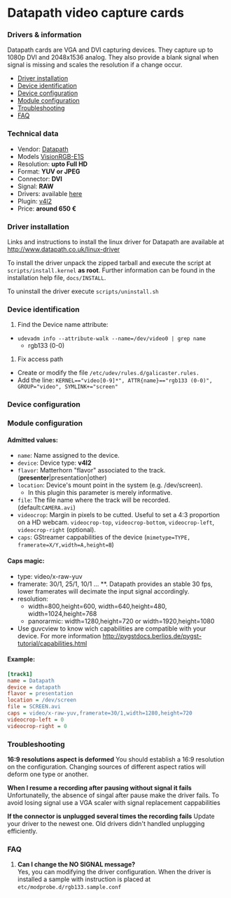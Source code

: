 
Datapath video capture cards
============================

### Drivers & information
Datapath cards are VGA and DVI capturing devices. They capture up to 1080p DVI and 2048x1536 analog. They also provide a blank signal when signal is missing and scales the resolution if a change occur.

* [Driver installation](#driver-installation)
* [Device identification](#device-identification)
* [Device configuration](#device-configuration)
* [Module configuration](#module-configuration)
* [Troubleshooting](#troubleshooting)
* [FAQ](#faq)

### Technical data
* Vendor: [Datapath](http://www.datapath.co.uk/)
* Models [VisionRGB-E1S](http://www.datapath.co.uk/products/video-capture-cards/vision-range/visionrgb-e1s)
* Resolution: **upto Full HD**
* Format: **YUV or JPEG**
* Connector: **DVI**
* Signal: **RAW**
* Drivers: available [here](http://www.datapath.co.uk/linux-driver)
* Plugin: [v4l2](../v4l2.md)
* Price: **around 650 €**

### Driver installation
Links and instructions to install the linux driver for Datapath are available at http://www.datapath.co.uk/linux-driver

﻿To install the driver unpack the zipped tarball and execute the script at `scripts/install.kernel` **as root**.
Further information can be found in the installation help file, `docs/INSTALL`.

To uninstall the driver execute `scripts/uninstall.sh`

### Device identification
1. Find the Device name attribute:
  * `udevadm info --attribute-walk --name=/dev/video0 | grep name`
    * rgb133 (0-0)
1. Fix access path
  * Create or modify the file `/etc/udev/rules.d/galicaster.rules.`
  * Add the line: `KERNEL=="video[0-9]*", ATTR{name}=="rgb133 (0-0)", GROUP="video", SYMLINK+="screen"`

### Device configuration

### Module configuration
#### Admitted values:
* `name`: Name assigned to the device.
* `device`: Device type: **v4l2**
* `flavor`: Matterhorn "flavor" associated to the track. (**presenter**|presentation|other)
* `location`: Device's mount point in the system (e.g. /dev/screen).
  * In this plugin this parameter is merely informative.
* `file`: The file name where the track will be recorded. (default:`CAMERA.avi`)
* `videocrop`: Margin in pixels to be cutted. Useful to set a 4:3 proportion on a HD webcam. `videocrop-top`, `videocrop-bottom`, `videocrop-left`, `videocrop-right` (optional).
* `caps`: GStreamer cappabilities of the device (`mimetype=TYPE, framerate=X/Y,width=A,height=B`)

#### Caps magic:
* type: video/x-raw-yuv
* framerate: 30/1, 25/1, 10/1 ...
**. Datapath provides an stable 30 fps, lower framerates will decimate the input signal accordingly.
* resolution:
  * width=800,height=600, width=640,height=480, width=1024,height=768
  * panorarmic: width=1280,height=720 or width=1920,height=1080
* Use guvcview to know wich capabilities are compatible with your device.
For more information http://pygstdocs.berlios.de/pygst-tutorial/capabilities.html

#### Example:
```ini
[track1]
name = Datapath
device = datapath
flavor = presentation
location = /dev/screen
file = SCREEN.avi
caps = video/x-raw-yuv,framerate=30/1,width=1280,height=720
videocrop-left = 0
videocrop-right = 0
```

### Troubleshooting
**16:9 resolutions aspect is deformed**
You should establish a 16:9 resolution on the configuration. Changing sources of different aspect ratios will deform one type or another.

**When I resume a recording after pausing without signal it fails**
Unfortunatelly, the absence of singal after pause make the driver fails. To avoid losing signal use a VGA scaler with signal replacement cappabilities

**If the connector is unplugged several times the recording fails**
Update your driver to the newest one. Old drivers didn't handled unplugging efficiently.

### FAQ
1. **Can I change the NO SIGNAL message?**  
Yes, you can modifying the driver configuration. When the driver is installed a sample with instruction is placed at `etc/modprobe.d/rgb133.sample.conf`
